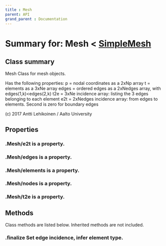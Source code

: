 ```yaml
---
title : Mesh
parent: API
grand_parent : Documentation
---
```

# Summary for: **Mesh**  < [SimpleMesh](SimpleMesh.html)

## Class summary

Mesh Class for mesh objects.

Has the following properties:
p = nodal coordinates as a 2xNp array
t = elements as a 3xNe array
edges = ordered edges as a 2xNedges array, with edges(1,k)<edges(2,k)
t2e = 3xNe incidence array: listing the 3 edges belonging to each element
e2t = 2xNedges incidence array: from edges to elements. Second is zero for boundary edges

(c) 2017 Antti Lehikoinen / Aalto University

## Properties

### .Mesh/**e2t** is a property.

### .Mesh/**edges** is a property.

### .Mesh/**elements** is a property.

### .Mesh/**nodes** is a property.

### .Mesh/**t2e** is a property.


## Methods

Class methods are listed below. Inherited methods are not included.

### .**finalize** Set edge incidence, infer element type.


